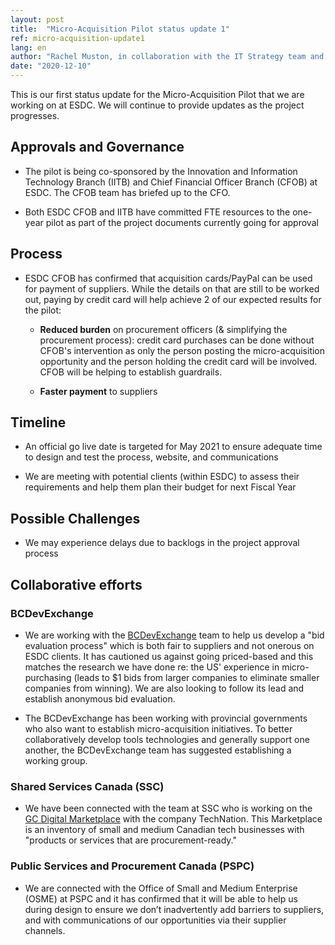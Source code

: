 ```yaml
---
layout: post
title:  "Micro-Acquisition Pilot status update 1"
ref: micro-acquisition-update1
lang: en
author: "Rachel Muston, in collaboration with the IT Strategy team and Micro-Acquisition Pilot team members"
date: "2020-12-10"
---
```


This is our first status update for the Micro-Acquisition Pilot that we are working on at ESDC.
We will continue to provide updates as the project progresses.

## Approvals and Governance

- The pilot is being co-sponsored by the Innovation and Information Technology Branch (IITB) and Chief Financial Officer Branch (CFOB) at ESDC.
  The CFOB team has briefed up to the CFO.

- Both ESDC CFOB and IITB have committed FTE resources to the one-year pilot as part of the project documents currently going for approval

## Process

- ESDC CFOB has confirmed that acquisition cards/PayPal can be used for payment of suppliers.
  While the details on that are still to be worked out, paying by credit card will help achieve 2 of our expected results for the pilot:  

  - **Reduced burden** on procurement officers (& simplifying the procurement process): credit card purchases can be done without CFOB's intervention as only the person posting the micro-acquisition opportunity and the person holding the credit card will be involved.
  CFOB will be helping to establish guardrails.

  - **Faster payment** to suppliers

## Timeline

- An official go live date is targeted for May 2021 to ensure adequate time to design and test the process, website, and communications

- We are meeting with potential clients (within ESDC) to assess their requirements and help them plan their budget for next Fiscal Year

## Possible Challenges

- We may experience delays due to backlogs in the project approval process

## Collaborative efforts
### BCDevExchange

- We are working with the [BCDevExchange](https://bcdevexchange.org) team to help us develop a "bid evaluation process" which is both fair to suppliers and not onerous on ESDC clients.
It has cautioned us against going priced-based and this matches the research we have done re: the US' experience in micro-purchasing (leads to $1 bids from larger companies to eliminate smaller companies from winning).
We are also looking to follow its lead and establish anonymous bid evaluation.

- The BCDevExchange has been working with provincial governments who also want to establish micro-acquisition initiatives.
To better collaboratively develop tools technologies and generally support one another, the BCDevExchange team has suggested establishing a working group.

### Shared Services Canada (SSC)

- We have been connected with the team at SSC who is working on the [GC Digital Marketplace](https://technationportal.ca) with the company TechNation.
  This Marketplace is an inventory of small and medium Canadian tech businesses with "products or services that are procurement-ready."

### Public Services and Procurement Canada (PSPC)

- We are connected with the Office of Small and Medium Enterprise (OSME) at PSPC and it has confirmed that it will be able to help us during design to ensure we don’t inadvertently add barriers to suppliers, and with communications of our opportunities via their supplier channels.
